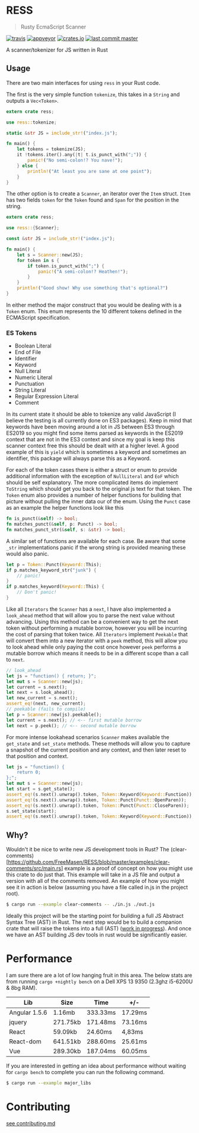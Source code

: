 # RESS
> Rusty EcmaScript Scanner

[![travis](https://img.shields.io/travis/FreeMasen/RESS.svg)](https://travis-ci.org/FreeMasen/RESS)
[![appveyor](https://img.shields.io/appveyor/ci/FreeMasen/RESS.svg)](https://ci.appveyor.com/project/FreeMasen/sitebuilder)
[![crates.io](https://img.shields.io/crates/v/ress.svg)](https://crates.io/crates/ress)
[![last commit master](https://img.shields.io/github/last-commit/FreeMasen/RESS.svg)](https://github.com/FreeMasen/RESS/commits/master)

A scanner/tokenizer for JS written in Rust

## Usage
There are two main interfaces for using `ress` in your Rust code.

The first is the very simple function `tokenize`, this takes in a `String` and outputs a `Vec<Token>`.

```rust
extern crate ress;

use ress::tokenize;

static &str JS = include_str!("index.js");

fn main() {
    let tokens = tokenize(JS);
    it !tokens.iter().any(|t| t.is_punct_with(";")) {
        panic!("No semi-colon!? You nave!");
    } else {
        println!("At least you are sane at one point");
    }
}

```

The other option is to create a `Scanner`, an iterator over the `Item` struct. `Item` has two fields `token` for the `Token` found and `Span` for the position in the string.
```rust
extern crate ress;

use ress::{Scanner};

const &str JS = include_str!("index.js");

fn main() {
    let s = Scanner::new(JS);
    for token in s {
        if token.is_punct_with(";") {
            panic!("A semi-colon!? Heathen!");
        }
    }
    println!("Good show! Why use something that's optional?")
}
```

In either method the major construct that you would be dealing with is a `Token` enum. This enum represents the 10 different tokens defined in the ECMAScript specification.

### ES Tokens
- Boolean Literal
- End of File
- Identifier
- Keyword
- Null Literal
- Numeric Literal
- Punctuation
- String Literal
- Regular Expression Literal
- Comment

In its current state it should be able to tokenize any valid JavaScript (I believe the testing is all currently done on ES3 packages). Keep in mind that keywords have been moving around a lot in JS between ES3 through ES2019 so you might find some items parsed as keywords in the ES2019 context that are not in the ES3 context and since my goal is keep this scanner context free this should be dealt with at a higher level. A good example of this is `yield` which is sometimes a keyword and sometimes an identifier, this package will always parse this as a Keyword.

For each of the token cases there is either a struct or enum to provide additional information with the exception of `NullLiteral` and `EoF` which should be self explanatory. The more complicated items do implement `ToString` which should get you back to the original js text for that token. The `Token` enum also provides a number of helper functions for building that picture without pulling the inner data our of the enum. Using the `Punct` case as an example the helper functions look like this
```rust
fn is_punct(&self) -> bool;
fn matches_punct(&self, p: Punct) -> bool;
fn matches_punct_str(&self, s: &str) -> bool;
```
A similar set of functions are available for each case. Be aware that some `_str` implementations panic if the wrong string is provided meaning these would also panic.
```rust
let p = Token::Punct(Keyword::This);
if p.matches_keyword_str("junk") {
    // panic!
}
if p.matches_keyword(Keyword::This) {
    // Don't panic!
}
```

Like all `Iterators` the `Scanner` has a `next`, I have also implemented a `look_ahead` method that will allow you to parse the next value without advancing. Using this method can be a convenient way to get the next token without performing a mutable borrow, however you will be incurring the cost of parsing that token twice. All `Iterators` implement `Peekable` that will convert them into a new iterator with a `peek` method, this will allow you to look ahead while only paying the cost once however `peek` performs a mutable borrow which means it needs to be in a different scope than a call to `next`.
```rust
// look_ahead
let js = "function() { return; }";
let mut s = Scanner::new(js);
let current = s.next();
let next = s.look_ahead();
let new_current = s.next();
assert_eq!(next, new_current);
// peekable (fails to compile)
let p = Scanner::new(js).peekable();
let current = s.next(); // <-- first mutable borrow
let next = p.peek(); // <-- second mutable borrow
```

For more intense lookahead scenarios `Scanner` makes available the `get_state` and `set_state` methods. These methods will allow you to capture a snapshot of the current position and any context, and then later reset to that position and context.

```rust
let js = "function() {
    return 0;
};";
let mut s = Scanner::new(js);
let start = s.get_state();
assert_eq!(s.next().unwrap().token, Token::Keyword(Keyword::Function));
assert_eq!(s.next().unwrap().token, Token::Punct(Punct::OpenParen));
assert_eq!(s.next().unwrap().token, Token::Punct(Punct::CloseParen));
s.set_state(start);
assert_eq!(s.next().unwrap().token, Token::Keyword(Keyword::Function));
```

## Why?
Wouldn't it be nice to write new JS development tools in Rust? The (clear-comments)[https://github.com/FreeMasen/RESS/blob/master/examples/clear-comments/src/main.rs] example is a proof of concept on how you might use this crate to do just that. This example will take in a JS file and output a version with all of the comments removed. An example of how you might see it in action is below (assuming you have a file called in.js in the project root).
```sh
$ cargo run --example clear-comments -- ./in.js ./out.js
```

Ideally this project will be the starting point for building a full JS Abstract Syntax Tree (AST) in Rust. The next step would be to build a companion crate that will raise the tokens into a full (AST) ([work in progress](https://github.com/freemasen/resp)). And once we have an AST building JS dev tools in rust would be significantly easier.

# Performance
I am sure there are a lot of low hanging fruit in this area.
The below stats are from running `cargo +nightly bench` on a Dell XPS 13 9350 (2.3ghz i5-6200U & 8bg RAM).

|Lib           |Size     |Time     |+/-     |
|---           |---      |---      |---     |
|Angular 1.5.6 |1.16mb   |333.33ms |17.29ms |
|jquery        |271.75kb |171.48ms |73.16ms |
|React         |59.09kb  | 24.60ms | 4,83ms |
|React-dom     |641.51kb |288.60ms |25.61ms |
|Vue           |289.30kb |187.04ms |60.05ms |

If you are interested in getting an idea about performance without waiting for `cargo bench` to complete you can run the following command.

```sh
$ cargo run --example major_libs
```

# Contributing

[see contributing.md](https://github.com/FreeMasen/RESS/blob/master/CONTRIBUTING.md)